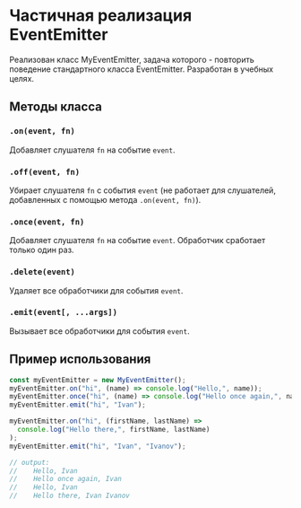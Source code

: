 # Частичная реализация EventEmitter

Реализован класс MyEventEmitter, задача которого - повторить поведение стандартного класса EventEmitter. Разработан в учебных целях.

## Методы класса

### `.on(event, fn)`

Добавляет слушателя `fn` на событие `event`.

### `.off(event, fn)`

Убирает слушателя `fn` с события `event` (не работает для слушателей, добавленных с помощью метода `.on(event, fn)`).

### `.once(event, fn)`

Добавляет слушателя `fn` на событие `event`. Обработчик сработает только один раз.

### `.delete(event)`

Удаляет все обработчики для события `event`.

### `.emit(event[, ...args])`

Вызывает все обработчики для события `event`.

## Пример использования

```javascript
const myEventEmitter = new MyEventEmitter();
myEventEmitter.on("hi", (name) => console.log("Hello,", name));
myEventEmitter.once("hi", (name) => console.log("Hello once again,", name));
myEventEmitter.emit("hi", "Ivan");

myEventEmitter.on("hi", (firstName, lastName) =>
  console.log("Hello there,", firstName, lastName)
);
myEventEmitter.emit("hi", "Ivan", "Ivanov");

// output:
//    Hello, Ivan
//    Hello once again, Ivan
//    Hello, Ivan
//    Hello there, Ivan Ivanov
```
